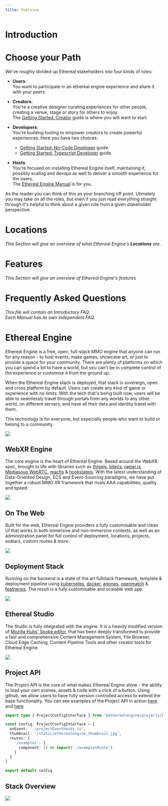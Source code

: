 ```yaml
---
title: Overview
---
```

# Introduction
<!--
NOTE: This section is a fork in the road.
In this page, readers will decide on which path to take next.
They should be presented with a choice to become creator,developer,host,user.
This page should send them directly to the relevant `Become a ...` tutorial/guide.
-->
<!-- TODO: Model after:  -->
<!--       https://dev.epicgames.com/community/fortnite/getting-started/verse -->
<!--       https://dev.epicgames.com/community/fortnite/getting-started/creative -->
<!--       docs.blender.org/ -->

# Choose your Path
We've roughly divided up Ethereal stakeholders into four kinds of roles:

- **Users**:  
  You want to participate in an ethereal engine experience and share it with your peers.  

- **Creators**:  
  You're a creative designer curating experiences for other people, creating a venue, stage or story for others to enjoy.  
  The [Getting Started: Creator](/creator) guide is where you will want to start.

- **Developers**:  
  You're building tooling to empower creators to create powerful experiences. Here you have two choices:   
  - [Getting Started: No-Code Developer](/developer/visualscript) guide.
  - [Getting Started: Typescript Developer](/developer/typescript) guide.

- **Hosts**:  
  You're focused on installing Ethereal Engine itself, maintaining it, possibly scaling and devops as well to deliver a smooth experience for the users.  
  The [Ethereal Engine Manual](/manual) is for you.

As the reader you can think of this as your branching off point. Utimately you may take on all the roles, but even if you just read everything straight through it's helpful to think about a given role from a given stakeholder perspective.


# Locations
_This Section will give an overview of what Ethereal Engine's **Locations** are._

# Features
_This Section will give an overview of Ethereal Engine's features_

# Frequently Asked Questions
_This file will contain an Introductory FAQ._  
_Each Manual has its own independent FAQ._

# Ethereal Engine

Ethereal Engine is a free, open, full-stack MMO engine that anyone can run for any reason - to host events, make games, showcase art, or just to provide a space for your community. There are plenty of platforms on which you can spend a bit to have a world, but you can't be in complete control of the experience or customise it from the ground up.

When the Ethereal Engine stack is deployed, that stack is sovereign, open and cross platform by default.
Users can create any kind of game or experience with no limits.
With the tech that's being built now, users will be able to seamlessly travel through portals from any worlds to any other world, on different servers,
and have all their data and identity travel with them.

This technology is for everyone, but especially people who want to build or belong to a community.

![](./images/overview/ethereal-engine.jpg)

## WebXR Engine
The core engine is the heart of Ethereal Engine. Based around the WebXR spec, brought to life with libraries such as [threejs](https://threejs.org/), [bitecs](https://github.com/NateTheGreatt/bitECS), [rapier.js](https://github.com/dimforge/rapier.js), [Mediasoup WebRTC](https://github.com/versatica/mediasoup), [reactjs](https://reactjs.org/) & [hookstatejs](https://hookstate.js.org/).
With the latest understanding of Data-Oriented Design, ECS and Event-Sourcing paradigms, we have put together a robust MMO XR framework that rivals AAA capabilities, quality and speed.

![](./images/overview/treehouse.jpeg)

## On The Web
Built for the web, Ethereal Engine providers a fully customisable and clean UI that works in both immersive and non-immersive contexts, as well as an administration panel for full control of deployment, locations, projects, avatars, custom routes & more.

![](./images/overview/admin-panel.jpg)

## Deployment Stack
Running on the backend is a state of the art fullstack framework, template & deployment pipeline using [kubernetes](https://kubernetes.io/), [docker](https://www.docker.com/), [agones](https://agones.dev/site/), [openmatch](https://open-match.dev/site/) & [feathersjs](https://feathersjs.com/). The result is a fully customisable and scalable web app.

![](./images/overview/backend-k8s.jpg)

## Ethereal Studio
The Studio is fully integrated with the engine. It is a heavily modified version of [Mozilla Hubs' Spoke editor](https://hubs.mozilla.com/spoke), that has been deeply transformed to provide a fast and comprehensive Content Management System, File Browser, Cloud Edge Caching, Content Pipeline Tools and other creator tools for Ethereal Engine.

![](./images/overview/puttclub-editor.jpg)

## Project API
The Project API is the core of what makes Ethereal Engine shine - the ability to load your own scenes, assets & code with a click of a button. Using github, we allow users to have fully version controlled access to extend the base functionality. You can see examples of the Project API in action [here](https://etherealengine.com/explore) and [here](https://github.com/EtherealEngine/ee-development-test-suite)
```ts
import type { ProjectConfigInterface } from '@etherealengine/projects/ProjectConfigInterface'

const config: ProjectConfigInterface = {
  onEvent: './projectEventHooks.ts',
  thumbnail: '/static/etherealengine_thumbnail.jpg',
  routes: {
    '/examples': {
      component: () => import('./examplesRoute')
    }
  }
}

export default config
```

## Stack Overview
![](./images/overview/stack.png)


